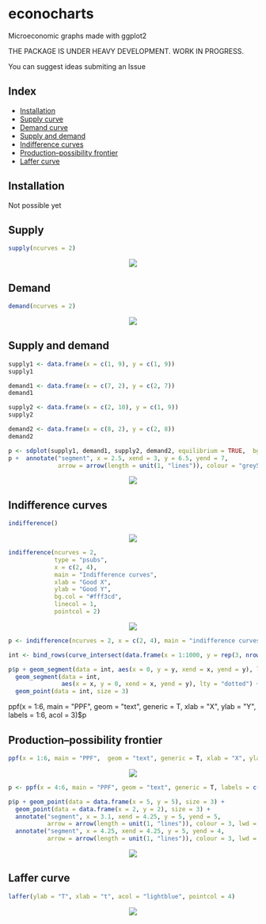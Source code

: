 # econocharts
Microeconomic graphs made with ggplot2

THE PACKAGE IS UNDER HEAVY DEVELOPMENT. WORK IN PROGRESS.

You can suggest ideas submiting an Issue

## Index
- [Installation](#installation)
- [Supply curve](#supply)
- [Demand curve](#demand)
- [Supply and demand](#supply-and-demand)
- [Indifference curves](#indifference-curves)
- [Production–possibility frontier](#production–possibility-frontier)
- [Laffer curve](#laffer-curve)

## Installation
Not possible yet

## Supply

```r
supply(ncurves = 2)
```

<p align="center">
 <img src="https://user-images.githubusercontent.com/67192157/98985645-1e293700-2524-11eb-8fb2-c6383536ffa3.png">
</p>


## Demand

```r
demand(ncurves = 2)
```
<p align="center">
 <img src="https://user-images.githubusercontent.com/67192157/98985736-47e25e00-2524-11eb-8326-b915241e127d.png">
</p>

## Supply and demand

```r
supply1 <- data.frame(x = c(1, 9), y = c(1, 9))
supply1

demand1 <- data.frame(x = c(7, 2), y = c(2, 7))
demand1

supply2 <- data.frame(x = c(2, 10), y = c(1, 9))
supply2

demand2 <- data.frame(x = c(8, 2), y = c(2, 8))
demand2

p <- sdplot(supply1, demand1, supply2, demand2, equilibrium = TRUE,  bg.col = "#fff3cd")
p +  annotate("segment", x = 2.5, xend = 3, y = 6.5, yend = 7,
              arrow = arrow(length = unit(1, "lines")), colour = "grey50")
```

<p align="center">
 <img src="https://user-images.githubusercontent.com/67192157/98985920-824bfb00-2524-11eb-8a0c-f3ccdf0210f9.png">
</p>


## Indifference curves

```r
indifference()
```

<p align="center">
 <img src="https://user-images.githubusercontent.com/67192157/98983912-c2f64500-2521-11eb-8888-b5d740f6b55e.png">
</p>

```r
indifference(ncurves = 2,
             type = "psubs",
             x = c(2, 4),
             main = "Indifference curves",
             xlab = "Good X",
             ylab = "Good Y",
             bg.col = "#fff3cd",
             linecol = 1, 
             pointcol = 2)

```

<p align="center">
 <img src="https://user-images.githubusercontent.com/67192157/98984125-0f418500-2522-11eb-9b44-d8639c601677.png">
</p>

```r
p <- indifference(ncurves = 2, x = c(2, 4), main = "indifference curves", xlab = "Good X", ylab = "Good Y")

int <- bind_rows(curve_intersect(data.frame(x = 1:1000, y = rep(3, nrow(p$curve))), p$curve + 1))

p$p + geom_segment(data = int, aes(x = 0, y = y, xend = x, yend = y), lty = "dotted")  +
  geom_segment(data = int,
               aes(x = x, y = 0, xend = x, yend = y), lty = "dotted") +
  geom_point(data = int, size = 3)
```

ppf(x = 1:6, main = "PPF",  geom = "text", generic = T, xlab = "X", ylab = "Y", labels = 1:6, acol = 3)$p


## Production–possibility frontier

```r
ppf(x = 1:6, main = "PPF",  geom = "text", generic = T, xlab = "X", ylab = "Y", labels = 1:6, acol = 3)$p
```

<p align="center">
 <img src="https://user-images.githubusercontent.com/67192157/98984970-2f257880-2523-11eb-92f6-9d2e684b0a17.png">
</p>

```r
p <- ppf(x = 4:6, main = "PPF", geom = "text", generic = T, labels = c("A", "B", "C"), xlab = "BIKES", ylab = "CARS", acol  = 3)

p$p + geom_point(data = data.frame(x = 5, y = 5), size = 3) +
  geom_point(data = data.frame(x = 2, y = 2), size = 3) +
  annotate("segment", x = 3.1, xend = 4.25, y = 5, yend = 5,
           arrow = arrow(length = unit(1, "lines")), colour = 3, lwd = 1) +
  annotate("segment", x = 4.25, xend = 4.25, y = 5, yend = 4,
           arrow = arrow(length = unit(1, "lines")), colour = 3, lwd = 1)
```


<p align="center">
 <img src="https://user-images.githubusercontent.com/67192157/98986238-ee2e6380-2524-11eb-9b52-c4e119491e5d.png">
</p>


## Laffer curve
```r
laffer(ylab = "T", xlab = "t", acol = "lightblue", pointcol = 4)
```

<p align="center">
 <img src="https://user-images.githubusercontent.com/67192157/98985326-aeb34780-2523-11eb-9708-61a6694e6d03.png">
</p>
